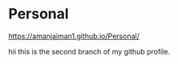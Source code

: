 # Personal

https://amanjaiman1.github.io/Personal/

hii this is the second branch of my github profile.
